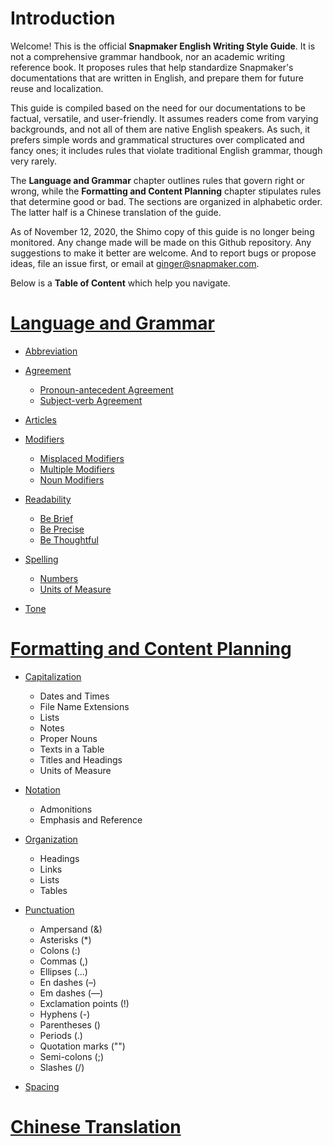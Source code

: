 # Introduction

Welcome! This is the official **Snapmaker English Writing Style Guide**. It is not a comprehensive grammar handbook, nor an academic writing reference book. It proposes rules that help standardize Snapmaker's documentations that are written in English, and prepare them for future reuse and localization. 

This guide is compiled based on the need for our documentations to be factual, versatile, and user-friendly. It assumes readers come from varying backgrounds, and not all of them are native English speakers. As such, it prefers simple words and grammatical structures over complicated and fancy ones; it includes rules that violate traditional English grammar, though very rarely.

The **Language and Grammar** chapter outlines rules that govern right or wrong, while the **Formatting and Content Planning** chapter stipulates rules that determine good or bad. The sections are organized in alphabetic order. The latter half is a Chinese translation of the guide.

As of November 12, 2020, the Shimo copy of this guide is no longer being monitored. Any change made will be made on this Github repository. Any suggestions to make it better are welcome. And to report bugs or propose ideas, file an issue first, or email at ginger@snapmaker.com.

Below is a **Table of Content** which help you navigate.

# [Language and Grammar](https://github.com/Snapmaker/Snapmaker-English-Writing-Style-Guide/blob/main/Snapmaker%20English%20Writing%20Style%20Guide.md#language-and-grammar)
* [Abbreviation](https://github.com/Snapmaker/Snapmaker-English-Writing-Style-Guide/blob/main/Snapmaker%20English%20Writing%20Style%20Guide.md#abbreviation)
* [Agreement](https://github.com/Snapmaker/Snapmaker-English-Writing-Style-Guide/blob/main/Snapmaker%20English%20Writing%20Style%20Guide.md#agreement)
  * [Pronoun-antecedent Agreement](https://github.com/Snapmaker/Snapmaker-English-Writing-Style-Guide/blob/main/Snapmaker%20English%20Writing%20Style%20Guide.md#pronoun-antecedent-agreement)
  * [Subject-verb Agreement](https://github.com/Snapmaker/Snapmaker-English-Writing-Style-Guide/blob/main/Snapmaker%20English%20Writing%20Style%20Guide.md#subject-verb-agreement)

* [Articles](https://github.com/Snapmaker/Snapmaker-English-Writing-Style-Guide/blob/main/Snapmaker%20English%20Writing%20Style%20Guide.md#articles)
* [Modifiers](https://github.com/Snapmaker/Snapmaker-English-Writing-Style-Guide/blob/main/Snapmaker%20English%20Writing%20Style%20Guide.md#modifiers)
  * [Misplaced Modifiers](https://github.com/Snapmaker/Snapmaker-English-Writing-Style-Guide/blob/main/Snapmaker%20English%20Writing%20Style%20Guide.md#misplaced-modifiers)
  * [Multiple Modifiers](https://github.com/Snapmaker/Snapmaker-English-Writing-Style-Guide/blob/main/Snapmaker%20English%20Writing%20Style%20Guide.md#multiple-modifiers)
  * [Noun Modifiers](https://github.com/Snapmaker/Snapmaker-English-Writing-Style-Guide/blob/main/Snapmaker%20English%20Writing%20Style%20Guide.md#noun-modifiers)

* [Readability](https://github.com/Snapmaker/Snapmaker-English-Writing-Style-Guide/blob/main/Snapmaker%20English%20Writing%20Style%20Guide.md#readability)
  * [Be Brief](https://github.com/Snapmaker/Snapmaker-English-Writing-Style-Guide/blob/main/Snapmaker%20English%20Writing%20Style%20Guide.md#be-brief)
  * [Be Precise](https://github.com/Snapmaker/Snapmaker-English-Writing-Style-Guide/blob/main/Snapmaker%20English%20Writing%20Style%20Guide.md#be-precise)
  * [Be Thoughtful](https://github.com/Snapmaker/Snapmaker-English-Writing-Style-Guide/blob/main/Snapmaker%20English%20Writing%20Style%20Guide.md#be-thoughtful)

* [Spelling](https://github.com/Snapmaker/Snapmaker-English-Writing-Style-Guide/blob/main/Snapmaker%20English%20Writing%20Style%20Guide.md#spelling)
  * [Numbers](https://github.com/Snapmaker/Snapmaker-English-Writing-Style-Guide/blob/main/Snapmaker%20English%20Writing%20Style%20Guide.md#numbers)
  * [Units of Measure](https://github.com/Snapmaker/Snapmaker-English-Writing-Style-Guide/blob/main/Snapmaker%20English%20Writing%20Style%20Guide.md#units-of-measure)

* [Tone](https://github.com/Snapmaker/Snapmaker-English-Writing-Style-Guide/blob/main/Snapmaker%20English%20Writing%20Style%20Guide.md#tone)

# [Formatting and Content Planning](https://github.com/Snapmaker/Snapmaker-English-Writing-Style-Guide/blob/main/Snapmaker%20English%20Writing%20Style%20Guide.md#formatting-and-content-planning)

* [Capitalization](https://github.com/Snapmaker/Snapmaker-English-Writing-Style-Guide/blob/main/Snapmaker%20English%20Writing%20Style%20Guide.md#formatting-and-content-planning)
  * Dates and Times
  * File Name Extensions
  * Lists
  * Notes
  * Proper Nouns
  * Texts in a Table
  * Titles and Headings
  * Units of Measure

* [Notation](https://github.com/Snapmaker/Snapmaker-English-Writing-Style-Guide/blob/main/Snapmaker%20English%20Writing%20Style%20Guide.md#notation)
  * Admonitions
  * Emphasis and Reference

* [Organization](https://github.com/Snapmaker/Snapmaker-English-Writing-Style-Guide/blob/main/Snapmaker%20English%20Writing%20Style%20Guide.md#organization)
  * Headings
  * Links
  * Lists
  * Tables

* [Punctuation](https://github.com/Snapmaker/Snapmaker-English-Writing-Style-Guide/blob/main/Snapmaker%20English%20Writing%20Style%20Guide.md#punctuation)
  * Ampersand (&)
  * Asterisks (\*)
  * Colons (:)
  * Commas (,)
  * Ellipses (...)
  * En dashes (–)
  * Em dashes (—)
  * Exclamation points (!)
  * Hyphens (-)
  * Parentheses ()
  * Periods (.)
  * Quotation marks ("")
  * Semi-colons (;)
  * Slashes (/)

* [Spacing](https://github.com/Snapmaker/Snapmaker-English-Writing-Style-Guide/blob/main/Snapmaker%20English%20Writing%20Style%20Guide.md#spacing)

# [Chinese Translation](https://github.com/Snapmaker/Snapmaker-English-Writing-Style-Guide/blob/main/Snapmaker%20English%20Writing%20Style%20Guide.md#snapmaker-%E8%8B%B1%E6%96%87%E5%86%99%E4%BD%9C%E9%A3%8E%E6%A0%BC%E6%8C%87%E5%8D%97)

